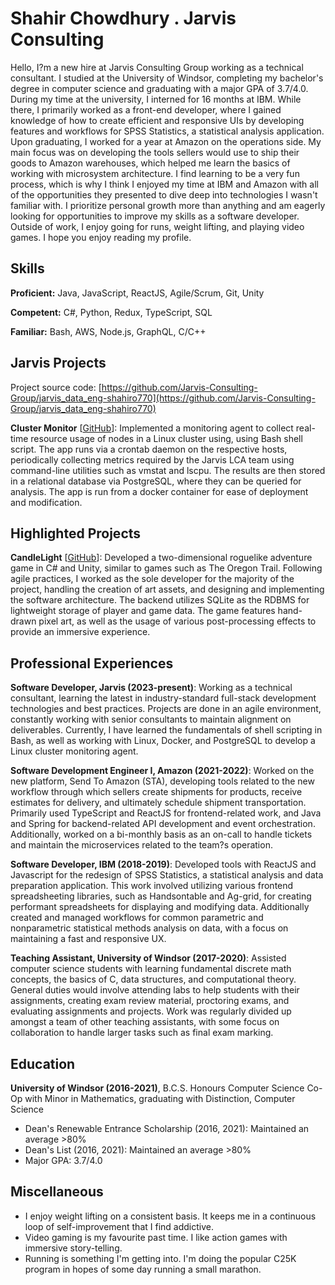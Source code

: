 # Shahir Chowdhury . Jarvis Consulting

Hello, I?m a new hire at Jarvis Consulting Group working as a technical consultant. I studied at the University of Windsor, completing my bachelor's degree in computer science and graduating with a major GPA of 3.7/4.0. During my time at the university, I interned for 16 months at IBM. While there, I primarily worked as a front-end developer, where I gained knowledge of how to create efficient and responsive UIs by developing features and workflows for SPSS Statistics, a statistical analysis application. Upon graduating, I worked for a year at Amazon on the operations side.  My main focus was on developing the tools sellers would use to ship their goods to Amazon warehouses, which helped me learn the basics of working with microsystem architecture. I find learning to be a very fun process, which is why I think I enjoyed my time at IBM and Amazon with all of the opportunities they presented to dive deep into technologies I wasn't familiar with. I prioritize personal growth more than anything and am eagerly looking for opportunities to improve my skills as a software developer. Outside of work, I enjoy going for runs, weight lifting, and playing video games. I hope you enjoy reading my profile.

## Skills

**Proficient:** Java, JavaScript, ReactJS, Agile/Scrum, Git, Unity

**Competent:** C#, Python, Redux, TypeScript, SQL

**Familiar:** Bash, AWS, Node.js, GraphQL, C/C++

## Jarvis Projects

Project source code: [https://github.com/Jarvis-Consulting-Group/jarvis_data_eng-shahiro770](https://github.com/Jarvis-Consulting-Group/jarvis_data_eng-shahiro770)


**Cluster Monitor** [[GitHub](https://github.com/Jarvis-Consulting-Group/jarvis_data_eng-shahiro770/tree/master/linux_sql)]: Implemented a monitoring agent to collect real-time resource usage of nodes in a Linux cluster using, using Bash shell script. The app runs via a crontab daemon on the respective hosts, periodically collecting metrics required by the Jarvis LCA team using command-line utilities such as vmstat and lscpu. The results are then stored in a relational database via PostgreSQL, where they can be queried for analysis. The app is run from a docker container for ease of deployment and modification.


## Highlighted Projects
**CandleLight** [[GitHub](https://github.com/shahiro770/CandleLight)]: Developed a two-dimensional roguelike adventure game in C# and Unity, similar to games such as The Oregon Trail. Following agile practices, I worked as the sole developer for the majority of the project, handling the creation of art assets, and designing and implementing the software architecture. The backend utilizes SQLite as the RDBMS for lightweight storage of player and game data. The game features hand-drawn pixel art, as well as the usage of various post-processing effects to provide an immersive experience.


## Professional Experiences

**Software Developer, Jarvis (2023-present)**: Working as a technical consultant, learning the latest in industry-standard full-stack development technologies and best practices. Projects are done in an agile environment, constantly working with senior consultants to maintain alignment on deliverables. Currently, I have learned the fundamentals of shell scripting in Bash, as well as working with Linux, Docker, and PostgreSQL to develop a Linux cluster monitoring agent.

**Software Development Engineer I, Amazon (2021-2022)**: Worked on the new platform, Send To Amazon (STA), developing tools related to the new workflow through which sellers create shipments for products, receive estimates for delivery, and ultimately schedule shipment transportation. Primarily used TypeScript and ReactJS for frontend-related work, and Java and Spring for backend-related API development and event orchestration. Additionally, worked on a bi-monthly basis as an on-call to handle tickets and maintain the microservices related to the team?s operation.

**Software Developer, IBM (2018-2019)**: Developed tools with ReactJS and Javascript for the redesign of SPSS Statistics, a statistical analysis and data preparation application. This work involved utilizing various frontend spreadsheeting libraries, such as Handsontable and Ag-grid, for creating performant spreadsheets for displaying and modifying data. Additionally created and managed workflows for common parametric and nonparametric statistical methods analysis on data, with a focus on maintaining a fast and responsive UX.

**Teaching Assistant, University of Windsor (2017-2020)**: Assisted computer science students with learning fundamental discrete math concepts, the basics of C, data structures, and computational theory. General duties would involve attending labs to help students with their assignments, creating exam review material, proctoring exams, and evaluating assignments and projects. Work was regularly divided up amongst a team of other teaching assistants, with some focus on collaboration to handle larger tasks such as final exam marking.


## Education
**University of Windsor (2016-2021)**, B.C.S. Honours Computer Science Co-Op with Minor in Mathematics, graduating with Distinction, Computer Science
- Dean's Renewable Entrance Scholarship (2016, 2021): Maintained an average >80% 
- Dean's List (2016, 2021): Maintained an average >80%
- Major GPA: 3.7/4.0


## Miscellaneous
- I enjoy weight lifting on a consistent basis. It keeps me in a continuous loop of self-improvement that I find addictive.
- Video gaming is my favourite past time. I like action games with immersive story-telling.
- Running is something I'm getting into. I'm doing the popular C25K program in hopes of some day running a small marathon.